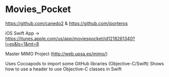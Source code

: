 # Movies_Pocket
https://github.com/canedo2 & https://github.com/jporteros

iOS Swift App -> https://itunes.apple.com/us/app/moviespocket/id1218261340?l=es&ls=1&mt=8

Master MIMO Project (http://web.upsa.es/mimo/) 

Uses Cocoapods to import some GitHub libraries (Objective-C/Swift)
Shows how to use a header to use Objective-C classes in Swift


